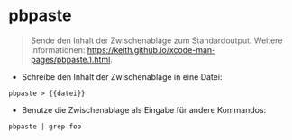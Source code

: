 # pbpaste

> Sende den Inhalt der Zwischenablage zum Standardoutput.
> Weitere Informationen: <https://keith.github.io/xcode-man-pages/pbpaste.1.html>.

- Schreibe den Inhalt der Zwischenablage in eine Datei:

`pbpaste > {{datei}}`

- Benutze die Zwischenablage als Eingabe für andere Kommandos:

`pbpaste | grep foo`
